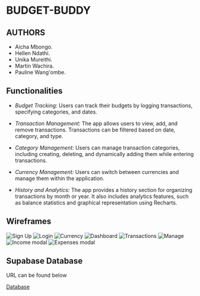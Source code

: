 # BUDGET-BUDDY

## AUTHORS

- Aicha Mbongo.
- Hellen Ndathi.
- Unika Mureithi.
- Martin Wachira.
- Pauline Wang'ombe.

## Functionalities

- _Budget Tracking:_ Users can track their budgets by logging transactions, specifying categories, and dates.

- _Transaction Management:_ The app allows users to view, add, and remove transactions. Transactions can be filtered based on date, category, and type.

- _Category Management:_ Users can manage transaction categories, including creating, deleting, and dynamically adding them while entering transactions.

- _Currency Management:_ Users can switch between currencies and manage them within the application.

- _History and Analytics:_ The app provides a history section for organizing transactions by month or year. It also includes analytics features, such as balance statistics and graphical representation using Recharts.

## Wireframes

![Sign Up](https://github.com/digital-explorers-2/budget-buddy/assets/85700294/ca2e42cb-5361-4acc-82f2-81870392ed12)
![Login](https://github.com/digital-explorers-2/budget-buddy/assets/85700294/da246c94-227e-45dc-97c3-b6b61d0e4b27)
![Currency](https://github.com/digital-explorers-2/budget-buddy/assets/85700294/6f7ca477-9d9d-41cf-a109-3eebbbda9a6c)
![Dashboard](https://github.com/digital-explorers-2/budget-buddy/assets/85700294/6b66ab43-6158-47a2-a6cb-dc8f286caa6b)
![Transactions](https://github.com/digital-explorers-2/budget-buddy/assets/85700294/c31d868d-907e-41ab-b320-5f4303f7f306)
![Manage](https://github.com/digital-explorers-2/budget-buddy/assets/85700294/39e05eff-85a1-4c2b-9e13-f6a89c185607)
![Income modal](https://github.com/digital-explorers-2/budget-buddy/assets/85700294/78fc78a9-41b1-4823-b97c-27e3d3051328)
![Expenses modal](https://github.com/digital-explorers-2/budget-buddy/assets/85700294/2e0af9bb-eef9-4656-bf02-476b5768fb44)

## Supabase Database

URL can be found below

[Database](https://supabase.com/dashboard/project/bmrxxxosvmvsdnzglyde)
